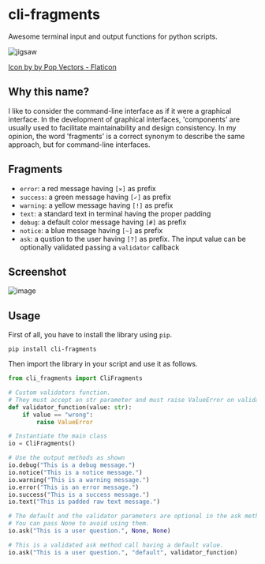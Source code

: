 # cli-fragments
Awesome terminal input and output functions for python scripts.

![jigsaw](https://github.com/zeroSal/cli-fragments/assets/38191926/6f22384b-ca65-49cd-bb00-2f1767739f95)

[Icon by by Pop Vectors - Flaticon](https://www.flaticon.com/free-icons/puzzle")

## Why this name?
I like to consider the command-line interface as if it were a graphical interface. In the development of graphical interfaces, 'components' are usually used to facilitate maintainability and design consistency. In my opinion, the word 'fragments' is a correct synonym to describe the same approach, but for command-line interfaces.

## Fragments
 - `error`: a red message having `[✕]` as prefix
 - `success`: a green message having `[✓]` as prefix
 - `warning`: a yellow message having `[!]` as prefix
 - `text`: a standard text in terminal having the proper padding
 - `debug`: a default color message having `[#]` as prefix
 - `notice`: a blue message having `[~]` as prefix
 - `ask`: a qustion to the user having `[?]` as prefix. The input value can be optionally validated passing a `validator` callback

## Screenshot
![image](https://github.com/zeroSal/cli-fragments/assets/38191926/1cb3b75d-bc35-4ef4-bd09-f99c5d79a31c)


## Usage

First of all, you have to install the library using `pip`.
```shell
pip install cli-fragments
```

Then import the library in your script and use it as follows.
```python
from cli_fragments import CliFragments

# Custom validators function.
# They must accept an str parameter and must raise ValueError on validation failure.
def validator_function(value: str):
    if value == "wrong":
        raise ValueError

# Instantiate the main class
io = CliFragments()

# Use the output methods as shown
io.debug("This is a debug message.")
io.notice("This is a notice message.")
io.warning("This is a warning message.")
io.error("This is an error message.")
io.success("This is a success message.")
io.text("This is padded raw text message.")

# The default and the validator parameters are optional in the ask method.
# You can pass None to avoid using them.
io.ask("This is a user question.", None, None)

# This is a validated ask method call having a default value.
io.ask("This is a user question.", "default", validator_function)
```
